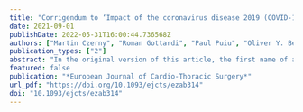 ```yaml
---
title: "Corrigendum to ‘Impact of the coronavirus disease 2019 (COVID-19) pandemic on the care of patients with acute and chronic aortic conditions’: [Eur J Cardiothorac Surg 2021;59:1096–1102]"
date: 2021-09-01
publishDate: 2022-05-31T16:00:44.736568Z
authors: ["Martin Czerny", "Roman Gottardi", "Paul Puiu", "Oliver Y. Bernecker", "Rodolfo Citro", "Alessandro Della Corte", "Luca di Marco", "Martina Fink", "Yvonne Gosslau", "Peter Lukas Haldenwang", "Robin H. Heijmen", "Maria Hugas-Mallorqui", "Severino Iesu", "Oyvind Jacobsen", "Arminder S. Jassar", "Andrzej Juraszek", "Maciej Kolowca", "Sandro Lepidi", "Massimiliano M. Marrocco-Trischitta", "Hitoshi Matsuda", "Katrin Meisenbacher", "Antonio Micari", "Kenji Minatoya", "Kay-Hyun Park", "Sven Peterss", "Michael Petrich", "Gabriele Piffaretti", "Chris Probst", "Benedikt Reutersberg", "Fabrizio Rosati", "Bruno Schachner", "Thomas Schachner", "Vitaly A. Sorokin", "Zoltan Szeberin", "Piotr Szopinski", "Luigi Di Tommaso", "Santi Trimarchi", "Eric L.G. Verhoeven", "Ferdinand Vogt", "Andreas Voetsch", "Tim Walter", "Gabriel Weiss", "Xun Yuan", "Filippo Benedetto", "Antonio De Bellis", "Mario D’Oria", "Philipp Discher", "Andreas Zierer", "Bartosz Rylski", "Jos C. van den Berg", "Thomas R. Wyss", "Eduardo Bossone", "Jürg Schmidli", "Christoph Nienaber", " Collaborators:", "Giulio Accarino", "Francesco Baldascino", "Dittmar Böckler", "Claudio Corazzari", "Ilenia D’Alessio", "Hector de Beaufort", "Christopher De Troia", "Julia Dumfarth", "Denise Galbiati", "Filippo Gorgatti", "Christian Hagl", "Marwan Hamiko", "Florian Huber", "Alexander Hyhlik-Duerr", "Gabriele Ianelli", "Ivana Iesu", "Joon-Chui Jung", "Frieda-Maria Kainz", "Athanasios Katsargyris", "Stephan Koter", "Mariusz Kusmierczyk", "Piotr Kolsut", "Balazs Lengyel", "Chiara Lomazzi", "Claudio Muneretto", "Giovanni Nava", "Thomas Nolte", "Davide Pacini", "Eliza Pleban", "Miriam Rychla", "Kazuhisa Sakamoto", "Takayuki Shijo", "Koki Yokawa", "Matthias Siepe", "Joachim Sirch", "Justus Strauch", "Jai Ajitchandra Sule", "Eva-Luca Tobler", "Corinna Walter", "Ernst Weigang"]
publication_types: ["2"]
abstract: "In the original version of this article, the first name of author Vitaly Sorokin was misspelled. This has now been corrected above and in the full article."
featured: false
publication: "*European Journal of Cardio-Thoracic Surgery*"
url_pdf: "https://doi.org/10.1093/ejcts/ezab314"
doi: "10.1093/ejcts/ezab314"
---
```


